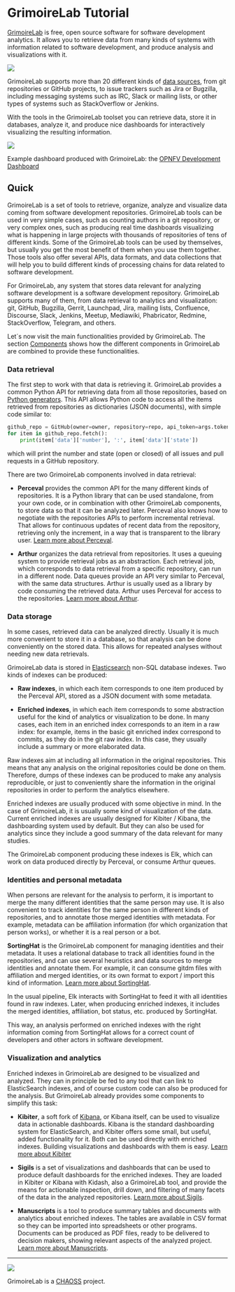 # GrimoireLab Tutorial

[GrimoireLab](http://grimoirelab.github.io/) is free, open source software for software development analytics. It allows you to retrieve data from many kinds of systems with information related to software development, and produce analysis and visualizations with it.

![](assets/wizard-y.svg)

GrimoireLab supports more than 20 different kinds of [data sources](https://gitlab.com/Bitergia/c/FAQ/tree/master/sources#supported-data-sources), from git repositories or GitHub projects, to issue trackers such as Jira or Bugzilla, including messaging systems such as IRC, Slack or mailing lists, or other types of systems such as StackOverflow or Jenkins. 

With the tools in the GrimoireLab toolset you can retrieve data, store it in databases, analyze it, and produce nice dashboards for interactively visualizing the resulting information.

![](eclipse.png)

Example dashboard produced with GrimoireLab: the [OPNFV Development Dashboard](https://chaoss.biterg.io)

## Quick 

GrimoireLab is a set of tools to retrieve, organize, analyze and visualize data coming from software development repositories. GrimoireLab tools can be used in very simple cases, such as counting authors in a git repository, or very complex ones, such as producing real time dashboards visualizing what is happening in large projects with thousands of repositories of tens of different kinds. Some of the GrimoireLab tools can be used by themselves, but usually you get the most benefit of them when you use them together. Those tools also offer several APIs, data formats, and data collections that will help you to build different kinds of processing chains for data related to software development.

For GrimoireLab, any system that stores data relevant for analyzing software development is a software development repository. GrimoireLab supports many of them, from data retrieval to analytics and visualization: git, GitHub, Bugzilla, Gerrit, Launchpad, Jira, mailing lists, Confluence, Discourse, Slack, Jenkins, Meetup, Mediawiki, Phabricator, Redmine, StackOverflow, Telegram, and others.

Let´s now visit the main functionalities provided by GrimoireLab. The section [Components](basics/components.md) shows how the different components in GrimoireLab are combined to provide these functionalities.

### Data retrieval

The first step to work with that data is retrieving it. GrimoireLab provides a common Python API for retrieving data from all those repositories, based on [Python generators](https://wiki.python.org/moin/Generators). This API allows Python code to access all the items retrieved from repositories as dictionaries (JSON documents), with simple code similar to:

```python
github_repo = GitHub(owner=owner, repository=repo, api_token=args.token)
for item in github_repo.fetch():
    print(item['data']['number'], ':', item['data']['state'])
```

which will print the number and state (open or closed) of all issues and pull requests in a GitHub repository.

There are two GrimoireLab components involved in data retrieval:

* **Perceval** provides the common API for the many different kinds of repositories. It is a Python library that can be used standalone, from your own code, or in combination with other GrimoireLab components, to store data so that it can be analyzed later. Perceval also knows how to negotiate with the repositories APIs to perform incremental retrieval. That allows for  continuous updates of recent data from the repository, retrieving only the increment, in a way that is transparent to the library user. [Learn more about Perceval](/perceval/intro.md).

* **Arthur** organizes the data retrieval from repositories. It uses a queuing system to provide retrieval jobs as an abstraction. Each retrieval job, which corresponds to data retrieval from a specific repository, can run in a different node. Data queues provide an API very similar to Perceval, with the same data structures. Arthur is usually used as a library by code consuming the retrieved data. Arthur uses Perceval for access to the repositories. [Learn more about Arthur](/basics/scenarios.md#arthur-orchestrating-data-retrieval).

### Data storage

In some cases, retrieved data can be analyzed directly. Usually it is much more convenient to store it in a database, so that analysis can be done conveniently on the stored data. This allows for repeated analyses without needing new data retrievals.

GrimoireLab data is stored in [Elasticsearch](https://github.com/elastic/elasticsearch) non-SQL database indexes. Two kinds of indexes can be produced:

* **Raw indexes**, in which each item corresponds to one item produced by the Perceval API, stored as a JSON document with some metadata.

* **Enriched indexes**, in which each item corresponds to some abstraction useful for the kind of analytics or visualization to be done. In many cases, each item in an enriched index corresponds to an item in a raw index: for example, items in the basic git enriched index correspond to commits, as they do in the git raw index. In this case, they usually include a summary or more elaborated data.

Raw indexes aim at including all information in the original repositories. This means that any analysis on the original repositories could be done on them. Therefore, dumps of these indexes can be produced to make any analysis reproducible, or just to conveniently share the information in the original repositories in order to perform the analytics elsewhere.

Enriched indexes are usually produced with some objective in mind. In the case of GrimoireLab, it is usually some kind of visualization of the data. Current enriched indexes are usually designed for Kibiter / Kibana, the dashboarding system used by default. But they can also be used for analytics since they include a good summary of the data relevant for many studies.

The GrimoireLab component producing these indexes is Elk, which can work on data produced directly by Perceval, or consume Arthur queues.

### Identities and personal metadata

When persons are relevant for the analysis to perform, it is important to merge the many different identities that the same person may use. It is also convenient to track identities for the same person in different kinds of repositories, and to annotate those merged identities with metadata. For example, metadata can be affiliation information (for which organization that person works), or whether it is a real person or a bot.

**SortingHat** is the GrimoireLab component for managing identities and their metadata. It uses a relational database to track all identities found in the repositories, and can use several heuristics and data sources to merge identities and annotate them. For example, it can consume gitdm files with affiliation and merged identities, or its own format to export / import this kind of information. [Learn more about SortingHat](/sortinghat/data.md).

In the usual pipeline, Elk interacts with SortingHat to feed it with all identities found in raw indexes. Later, when producing enriched indexes, it includes the merged identities, affiliation, bot status, etc. produced by SortingHat.

This way, an analysis performed on enriched indexes with the right information coming from SortingHat allows for a correct count of developers and other actors in software development.

### Visualization and analytics

Enriched indexes in GrimoireLab are designed to be visualized and analyzed. They can in principle be fed to any tool that can link to ElasticSearch indexes, and of course custom code can also be produced for the analysis. But GrimoireLab already provides some components to simplify this task:

* **Kibiter**, a soft fork of [Kibana](https://www.elastic.co/products/kibana), or Kibana itself, can be used to visualize data in actionable dashboards. Kibana is the standard dashboarding system for ElasticSearch, and Kibiter offers some small, but useful, added functionality for it. Both can be used directly with enriched indexes. Building visualizations and dashboards with them is easy. [Learn more about Kibiter](/basics/scenarios.md)

* **Sigils** is a set of visualizations and dashboards that can be used to produce default dashboards for the enriched indexes. They are loaded in Kibiter or Kibana with Kidash, also a GrimoireLab tool, and provide the means for actionable inspection, drill down, and filtering of many facets of the data in the analyzed repositories. [Learn more about Sigils](https://github.com/chaoss/grimoirelab-sigils).

* **Manuscripts** is a tool to produce summary tables and documents with analytics about enriched indexes. The tables are available in CSV format so they can be imported into spreadsheets or other programs. Documents can be produced as PDF files, ready to be delivered to decision makers, showing relevant aspects of the analyzed project. [Learn more about Manuscripts](/manuscripts/first.md).

----


![](assets/Chaoss_Logo_Pantone1.png)

GrimoireLab is a [CHAOSS](http://chaoss.community) project.
